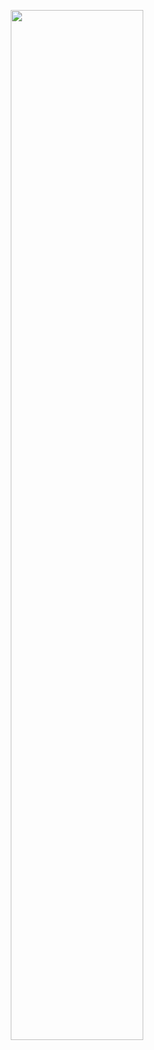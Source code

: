 <p align="center"><img src=".img/infographie_FR.png" alt="" style="width:65%;max-width:900px;" /></p>
